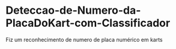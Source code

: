 # Deteccao-de-Numero-da-PlacaDoKart-com-Classificador
Fiz um reconhecimento de numero de placa numérico em karts
